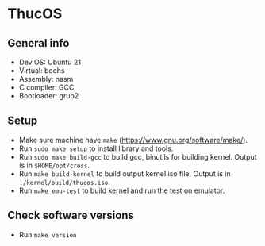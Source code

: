 # ThucOS

## General info

 - Dev OS: Ubuntu 21
 - Virtual: bochs
 - Assembly: nasm
 - C compiler: GCC
 - Bootloader: grub2

## Setup

 - Make sure machine have `make` (https://www.gnu.org/software/make/).
 - Run `sudo make setup` to install library and tools.
 - Run `sudo make build-gcc` to build gcc, binutils for building kernel. Output is in `$HOME/opt/cross`.
 - Run `make build-kernel` to build output kernel iso file. Output is in `./kernel/build/thucos.iso`.
 - Run `make emu-test` to build kernel and run the test on emulator.

## Check software versions

 - Run `make version`
